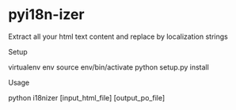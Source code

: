 # pyi18n-izer
Extract all your html text content and replace by localization strings

Setup

virtualenv env
source env/bin/activate
python setup.py install


Usage

python i18nizer [input_html_file] [output_po_file]
